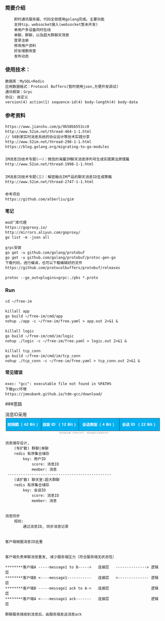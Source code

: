 ### 简要介绍
```
    即时通讯服务器，代码全部使用golang完成。主要功能
    支持tcp，websocket接入(websocket暂未开发)
    单用户多设备同时在线
    单聊，群聊，以及超大群聊天场景
    登录注册
    修改用户资料
    好友增删改查
    发布动态
```

### 使用技术：
```cgo
数据库：MySQL+Redis
应用数据格式：Protocol Buffers(暂时使用json,方便开发调试)
通讯框架：Grpc
协议: 自定义
version(4) action(1) sequence-id(4) body-length(4) body-data
```

### 参考资料
    https://www.jianshu.com/p/9b58bb553cc0
    http://www.52im.net/thread-464-1-1.html
    // 58到家实时消息系统的协议设计等技术实践分享
    http://www.52im.net/thread-298-1-1.html
    https://blog.golang.org/migrating-to-go-modules
#####
    IM消息ID技术专题(一)：微信的海量IM聊天消息序列号生成实践算法原理篇
    http://www.52im.net/thread-1998-1-1.html
#####
    IM消息ID技术专题(三)：解密融云IM产品的聊天消息ID生成策略
    http://www.52im.net/thread-2747-1-1.html
#####
    参考项目
    https://github.com/alberliu/gim



#### 笔记
```
mod厂库代理
https://goproxy.io/
http://mirrors.aliyun.com/goproxy/
go list -m -json all

grpc安装
go get -u github.com/golang/protobuf
go get -u github.com/golang/protobuf/protoc-gen-go
下载代码，进行编译，也可以下载编辑好的文件
https://github.com/protocolbuffers/protobuf/releases

protoc --go_out=plugins=grpc:./pbs *.proto
```

### Run
```text
cd ~/free-im

killall app
go build ~/free-im/cmd/app
nohup ./app -c ~/free-im/free.yaml > app.out 2>&1 &

killall logic
go build ~/free-im/cmd/im/logic
nohup ./logic -c ~/free-im/free.yaml > logic.out 2>&1 &

killall tcp_conn
go build ~/free-im/cmd/im/tcp_conn
nohup ./tcp_conn -c ~/free-im/free.yaml > tcp_conn.out 2>&1 &
```

#### 常见错误
```
exec: "gcc": executable file not found in %PATH%
下载gcc环境
https://jmeubank.github.io/tdm-gcc/download/

```

###思路

消息ID采用
![Image text](message_id.png)
```text
消息储存设计, 
    (写扩散) 群聊|单聊
    redis 有序集合储存
        key: 用户ID
            score: 消息ID
            member: 消息
 -----------------------------------------------
    (读扩散) 聊天室:超大群聊
    redis 有序集合储存
        key: 会话ID
            score: 消息ID
            member: 消息


消息同步
    规则:
        通过消息ID, 同步消息记录


客户端根据消息ID去重


客户端负责单聊消息重发, 减少服务端压力（符合服务端无状态性）

********客户端A -----message1 to B----->   连接层   --------------> 逻辑层
********客户端B <----message1-----------   连接层   <-------------- 逻辑层
********客户端B -----message1 ack to A->   连接层                   逻辑层
********客户端A <----message1 ack-------   连接层                   逻辑层

群聊服务端收到消息后，由服务端发送消息ack
```